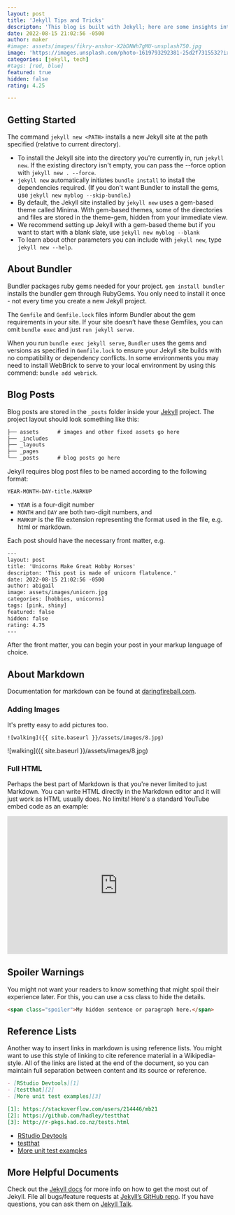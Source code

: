```yaml
---
layout: post
title: 'Jekyll Tips and Tricks'
descripton: 'This blog is built with Jekyll; here are some insights into how the content is built.'
date: 2022-08-15 21:02:56 -0500
author: maker
#image: assets/images/fikry-anshor-X2bDNWh7gMU-unsplash750.jpg
image: 'https://images.unsplash.com/photo-1619793292381-25d2f7315532?ixlib=rb-1.2.1&ixid=MnwxMjA3fDB8MHxwaG90by1wYWdlfHx8fGVufDB8fHx8&auto=format&fit=crop&w=750&q=80'
categories: [jekyll, tech]
#tags: [red, blue]
featured: true
hidden: false
rating: 4.25

---
```


## Getting Started

The command `jekyll new <PATH>` installs a new Jekyll site at the path specified (relative to current directory).

- To install the Jekyll site into the directory you're currently in, run `jekyll new`. If the existing directory isn't empty, you can pass the --force option with `jekyll new . --force`.
- `jekyll new` automatically initiates `bundle install` to install the dependencies required. (If you don't want Bundler to install the gems, use `jekyll new myblog --skip-bundle`.)
- By default, the Jekyll site installed by `jekyll new` uses a gem-based theme called Minima. With gem-based themes, some of the directories and files are stored in the theme-gem, hidden from your immediate view.
- We recommend setting up Jekyll with a gem-based theme but if you want to start with a blank slate, use `jekyll new myblog --blank`
- To learn about other parameters you can include with `jekyll new`, type `jekyll new --help`.

## About Bundler

Bundler packages ruby gems needed for your project. `gem install bundler` installs the bundler gem through RubyGems. You only need to install it once - not every time you create a new Jekyll project.

The `Gemfile` and `Gemfile.lock` files inform Bundler about the gem requirements in your site. If your site doesn’t have these Gemfiles, you can omit `bundle exec` and just `run jekyll serve`.

When you run `bundle exec jekyll serve`, `Bundler` uses the gems and versions as specified in `Gemfile.lock` to ensure your Jekyll site builds with no compatibility or dependency conflicts. In some environments you may need to install WebBrick to serve to your local environment by using this commend: `bundle add webrick`.

## Blog Posts

Blog posts are stored in the `_posts` folder inside your [Jekyll](https://jekyllrb.com) project. The project layout should look something like this:

```txt
├── assets      # images and other fixed assets go here
├── _includes
├── _layouts
├── _pages
└── _posts      # blog posts go here
```

Jekyll requires blog post files to be named according to the following format:

`YEAR-MONTH-DAY-title.MARKUP`

* `YEAR` is a four-digit number
* `MONTH` and `DAY` are both two-digit numbers, and
* `MARKUP` is the file extension representing the format used in the file, e.g. html or markdown.

Each post should have the necessary front matter, e.g.

```html
---
layout: post
title: 'Unicorns Make Great Hobby Horses'
descripton: 'This post is made of unicorn flatulence.'
date: 2022-08-15 21:02:56 -0500
author: abigail
image: assets/images/unicorn.jpg
categories: [hobbies, unicorns]
tags: [pink, shiny]
featured: false
hidden: false
rating: 4.75
---
```

After the front matter, you can begin your post in your markup language of choice.

## About Markdown

Documentation for markdown can be found at [daringfireball.com](https://daringfireball.net/projects/markdown/).

### Adding Images

It's pretty easy to add pictures too.

```
![walking]({{ site.baseurl }}/assets/images/8.jpg)
```

![walking]({{ site.baseurl }}/assets/images/8.jpg)

### Full HTML

Perhaps the best part of Markdown is that you're never limited to just Markdown. You can write HTML directly in the Markdown editor and it will just work as HTML usually does. No limits! Here's a standard YouTube embed code as an example:

<p><iframe style="width:100%;" height="315" src="https://www.youtube.com/embed/Cniqsc9QfDo?rel=0&amp;showinfo=0" frameborder="0" allowfullscreen></iframe></p>

<!--
### Code Snippets

Jekyll also offers powerful support for code snippets:

There are two types of code elements which can be inserted in Markdown, the first is inline, and the other is block. Inline code is formatted by wrapping any word or words in back-ticks, `like this`. Larger snippets of code can be displayed across multiple lines using triple back ticks:

<pre>
```
triple backticks like these
```
</pre>

```
triple backticks like these
```

#### HTML

```html
<li class="ml-1 mr-1">
    <a target="_blank" href="#">
    <i class="fab fa-twitter"></i>
    </a>
</li>
```

#### CSS

```css
.highlight .c {
    color: #999988;
    font-style: italic; 
}
.highlight .err {
    color: #a61717;
    background-color: #e3d2d2; 
}
```

#### JS

```js
// alertbar later
$(document).scroll(function () {
    var y = $(this).scrollTop();
    if (y > 280) {
        $('.alertbar').fadeIn();
    } else {
        $('.alertbar').fadeOut();
    }
});
```

#### Python

```python
print("Hello World")
```

#### Ruby

```ruby
require 'redcarpet'
markdown = Redcarpet.new("Hello World!")
puts markdown.to_html
```

#### C

```c
printf("Hello World");
```
-->

## Spoiler Warnings

You might not want your readers to know something that might spoil their experience later. <span class="spoiler">For this, you can use a css class to hide the details.</span>

```html
<span class="spoiler">My hidden sentence or paragraph here.</span>
```

## Reference Lists

Another way to insert links in markdown is using reference lists. You might want to use this style of linking to cite reference material in a Wikipedia-style. All of the links are listed at the end of the document, so you can maintain full separation between content and its source or reference.

```markdown
- [RStudio Devtools][1]
- [testthat][2]
- [More unit test examples][3]

[1]: https://stackoverflow.com/users/214446/mb21
[2]: https://github.com/hadley/testthat
[3]: http://r-pkgs.had.co.nz/tests.html
```

- [RStudio Devtools][1]
- [testthat][2]
- [More unit test examples][3]

[1]: https://stackoverflow.com/users/214446/mb21
[2]: https://github.com/hadley/testthat
[3]: http://r-pkgs.had.co.nz/tests.html

## More Helpful Documents

Check out the [Jekyll docs][jekyll-docs] for more info on how to get the most out of Jekyll. File all bugs/feature requests at [Jekyll’s GitHub repo][jekyll-gh]. If you have questions, you can ask them on [Jekyll Talk][jekyll-talk].

[jekyll-docs]: https://jekyllrb.com/docs/home
[jekyll-gh]:   https://github.com/jekyll/jekyll
[jekyll-talk]: https://talk.jekyllrb.com/

